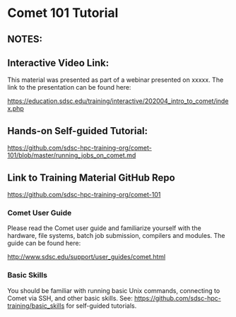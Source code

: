 # Comet 101 Tutorial

## NOTES:

## Interactive Video Link:
This material was presented as part of a webinar presented on xxxxx.
The link to the presentation can be found here:

https://education.sdsc.edu/training/interactive/202004_intro_to_comet/index.php

## Hands-on Self-guided Tutorial:

https://github.com/sdsc-hpc-training-org/comet-101/blob/master/running_jobs_on_comet.md

## Link to Training Material GitHub Repo
https://github.com/sdsc-hpc-training-org/comet-101

### Comet User Guide
Please read the Comet user guide and familiarize yourself with the hardware, file systems, batch job submission, compilers and modules. The guide can be found here:

http://www.sdsc.edu/support/user_guides/comet.html

### Basic Skills
You should be familiar with running basic Unix commands, connecting to Comet via SSH, and other basic skills. See:
https://github.com/sdsc-hpc-training/basic_skills
for self-guided tutorials.
